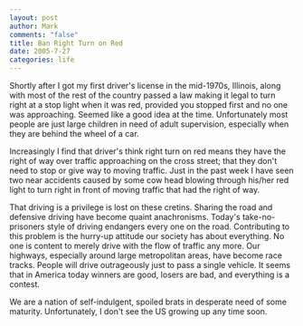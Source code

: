 ```yaml
--- 
layout: post
author: Mark
comments: "false"
title: Ban Right Turn on Red
date: 2005-7-27
categories: life
---
```

Shortly after I got my first driver's license in the mid-1970s, Illinois, along with most of the rest of the country passed a law making it legal to turn right at a stop light when it was red, provided you stopped first and no one was approaching. Seemed like a good idea at the time. Unfortunately most people are just large children in need of adult supervision, especially when they are behind the wheel of a car.

Increasingly I find that driver's think right turn on red means they have the right of way over traffic approaching on the cross street; that they don't need to stop or give way to moving traffic. Just in the past week I have seen two near accidents caused by some cow head blowing through his/her red light to turn right in front of moving traffic that had the right of way.

That driving is a privilege is lost on these cretins. Sharing the road and defensive driving have become quaint anachronisms. Today's take-no-prisoners style of driving endangers every one on the road. Contributing to this problem is the hurry-up attitude our society has about everything. No one is content to merely drive with the flow of traffic any more. Our highways, especially around large metropolitan areas, have become race tracks. People will drive outrageously just to pass a single vehicle. It seems that in America today winners are good, losers are bad, and everything is a contest.

We are a nation of self-indulgent, spoiled brats in desperate need of some maturity. Unfortunately, I don't see the US growing up any time soon.
